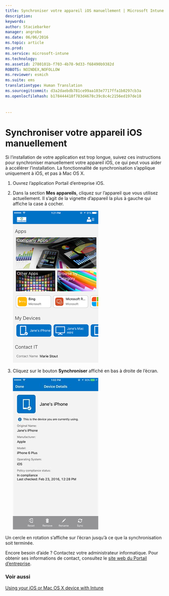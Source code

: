 ```yaml
---
title: Synchroniser votre appareil iOS manuellement | Microsoft Intune
description: 
keywords: 
author: Staciebarker
manager: angrobe
ms.date: 06/06/2016
ms.topic: article
ms.prod: 
ms.service: microsoft-intune
ms.technology: 
ms.assetid: 2780101b-f703-4b78-9d33-f68490b9382d
ROBOTS: NOINDEX,NOFOLLOW
ms.reviewer: esmich
ms.suite: ems
translationtype: Human Translation
ms.sourcegitcommit: d3a2daebdb781ce99aa103e7717ffa1b0297cb3a
ms.openlocfilehash: b178444418f783d4678c39c8c4c2156ed197de18


---
```



# Synchroniser votre appareil iOS manuellement

Si l’installation de votre application est trop longue, suivez ces instructions pour synchroniser manuellement votre appareil iOS, ce qui peut vous aider à accélérer l’installation. La fonctionnalité de synchronisation s’applique uniquement à iOS, et pas à Mac OS X.

1. Ouvrez l’application Portail d’entreprise iOS.

2. Dans la section **Mes appareils**, cliquez sur l’appareil que vous utilisez actuellement. Il s’agit de la vignette d’appareil la plus à gauche qui affiche la case à cocher.

    ![ios-sync-1-comp-portal-apps](./media/ios-sync-1-comp-portal-apps.png)

3.  Cliquez sur le bouton **Synchroniser** affiché en bas à droite de l’écran.

    ![ios-sync-2-sync-button](./media/ios-sync-2-sync-button.png)

Un cercle en rotation s’affiche sur l’écran jusqu’à ce que la synchronisation soit terminée.

Encore besoin d’aide ? Contactez votre administrateur informatique. Pour obtenir ses informations de contact, consultez le [site web du Portail d’entreprise](http://portal.manage.microsoft.com).

### Voir aussi
[Using your iOS or Mac OS X device with Intune](using-your-ios-or-mac-os-x-device-with-intune.md)



<!--HONumber=Aug16_HO4-->


